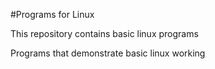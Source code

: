 #Programs for Linux

This repository contains basic linux programs

Programs that demonstrate basic linux working